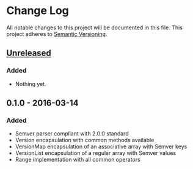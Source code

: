# Change Log
All notable changes to this project will be documented in this file.
This project adheres to [Semantic Versioning](http://semver.org/).

## [Unreleased]
### Added
- Nothing yet.

## 0.1.0 - 2016-03-14
### Added
- Semver parser compliant with 2.0.0 standard
- Version encapsulation with common methods available
- VersionMap encapsulation of an associative array with Semver keys
- VersionList encapsulation of a regular array with Semver values
- Range implementation with all common operators

[Unreleased]: https://github.com/omines/directadmin/compare/v0.1.2...master